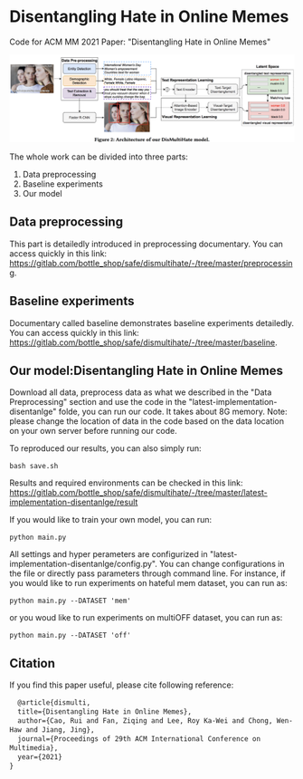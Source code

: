 # Disentangling Hate in Online Memes
Code for ACM MM 2021 Paper: "Disentangling Hate in Online Memes" <p>
<img src="figure/architecture.png" width="1200">
</p>

The whole work can be divided into three parts:
1. Data preprocessing
2. Baseline experiments
3. Our model

## Data preprocessing
This part is detailedly introduced in preprocessing documentary. You can access quickly in this link:  
<https://gitlab.com/bottle_shop/safe/dismultihate/-/tree/master/preprocessing>.

## Baseline experiments
Documentary called baseline demonstrates baseline experiments detailedly. You can access quickly in this link:    
<https://gitlab.com/bottle_shop/safe/dismultihate/-/tree/master/baseline>.

## Our model:Disentangling Hate in Online Memes
Download all data, preprocess data as what we described in the "Data Preprocessing" section and use the code in the "latest-implementation-disentanlge" folde, 
you can run our code. It takes about 8G memory. Note: please change the location of data in the code based on the data location on your 
own server before running our code.  

To reproduced our results, you can also simply run:
```
bash save.sh
```  

Results and required environments can be checked in this link:  
<https://gitlab.com/bottle_shop/safe/dismultihate/-/tree/master/latest-implementation-disentanlge/result>

If you would like to train your own model, you can run: 
```
python main.py
```  
All settings and hyper perameters are configurized in "latest-implementation-disentanlge/config.py". You can change configurations in the 
file or directly pass parameters through command line. For instance, if you would like to run experiments on hateful mem dataset, you can run
as: 
```
python main.py --DATASET 'mem'
```  
or you woud like to run experiments on multiOFF dataset, you can run as:
```
python main.py --DATASET 'off'
```  

## Citation 

If you find this paper useful, please cite following reference:
```
  @article{dismulti,
  title={Disentangling Hate in Online Memes},
  author={Cao, Rui and Fan, Ziqing and Lee, Roy Ka-Wei and Chong, Wen-Haw and Jiang, Jing},
  journal={Proceedings of 29th ACM International Conference on Multimedia},
  year={2021}
}
```
